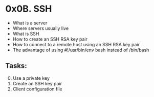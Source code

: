 # 0x0B. SSH

- What is a server
- Where servers usually live
- What is SSH
- How to create an SSH RSA key pair
- How to connect to a remote host using an SSH RSA key pair
- The advantage of using #!/usr/bin/env bash instead of /bin/bash

## Tasks:

0. Use a private key
1. Create an SSH key pair
2. Client configuration file
